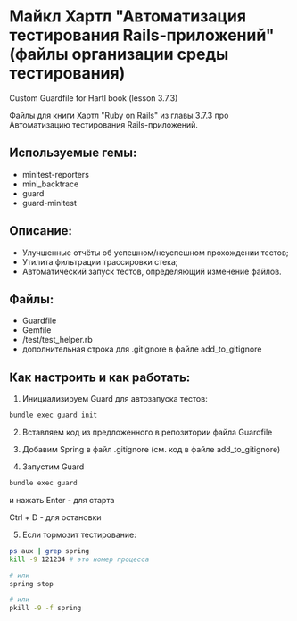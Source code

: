# Майкл Хартл "Автоматизация тестирования Rails-приложений" (файлы организации среды тестирования)

Custom Guardfile for Hartl book (lesson 3.7.3)

Файлы для книги Хартл "Ruby on Rails" из главы 3.7.3 про Автоматизацию тестирования Rails-приложений.

## Используемые гемы:

- minitest-reporters
- mini_backtrace
- guard
- guard-minitest

## Описание:

- Улучшенные отчёты об успешном/неуспешном прохождении тестов;
- Утилита фильтрации трассировки стека;
- Автоматический запуск тестов, определяющий изменение файлов.

## Файлы:

- Guardfile
- Gemfile
- /test/test_helper.rb
- дополнительная строка для .gitignore в файле add_to_gitignore

## Как настроить и как работать:

1. Инициализируем Guard для автозапуска тестов:

```bash
bundle exec guard init
```
2. Вставляем код из предложенного в репозитории файла Guardfile

3. Добавим Spring в файл .gitignore (см. код в файле add_to_gitignore)

4. Запустим Guard

```bash
bundle exec guard
```
и нажать Enter - для старта

Ctrl + D - для остановки

5. Если тормозит тестирование:

```bash
ps aux | grep spring
kill -9 121234 # это номер процесса

# или
spring stop

# или
pkill -9 -f spring
```
